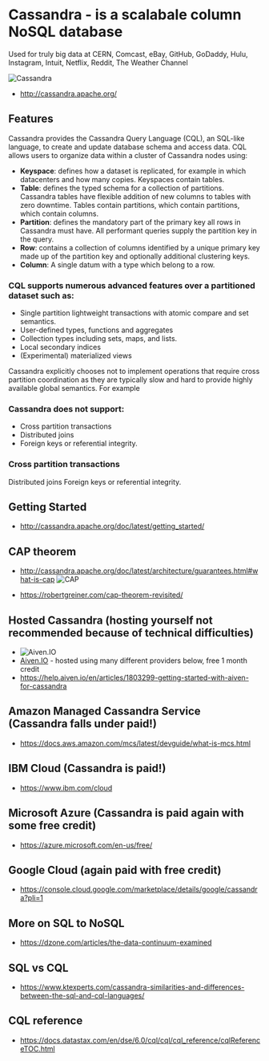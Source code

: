 # Cassandra - is a scalabale column NoSQL database

 Used for truly big data at CERN, Comcast, eBay, GitHub, GoDaddy, Hulu, Instagram, Intuit, Netflix, Reddit, The Weather Channel

![Cassandra](http://cassandra.apache.org/img/cassandra_logo.png)

* http://cassandra.apache.org/

## Features

Cassandra provides the Cassandra Query Language (CQL), an SQL-like language, to create and update database schema and access data. CQL allows users to organize data within a cluster of Cassandra nodes using:

* **Keyspace**: defines how a dataset is replicated, for example in which datacenters and how many copies. Keyspaces contain tables.
* **Table**: defines the typed schema for a collection of partitions. Cassandra tables have flexible addition of new columns to tables with zero downtime. Tables contain partitions, which contain partitions, which contain columns.
* **Partition**: defines the mandatory part of the primary key all rows in Cassandra must have. All performant queries supply the partition key in the query.
* **Row**: contains a collection of columns identified by a unique primary key made up of the partition key and optionally additional clustering keys.
* **Column**: A single datum with a type which belong to a row.

### CQL supports numerous advanced features over a partitioned dataset such as:

* Single partition lightweight transactions with atomic compare and set semantics.
* User-defined types, functions and aggregates
* Collection types including sets, maps, and lists.
* Local secondary indices
* (Experimental) materialized views

Cassandra explicitly chooses not to implement operations that require cross partition coordination as they are typically slow and hard to provide highly available global semantics. For example 

### Cassandra does not support:

* Cross partition transactions
* Distributed joins
* Foreign keys or referential integrity.

### Cross partition transactions
Distributed joins
Foreign keys or referential integrity.

## Getting Started
* http://cassandra.apache.org/doc/latest/getting_started/

## CAP theorem
* http://cassandra.apache.org/doc/latest/architecture/guarantees.html#what-is-cap
![CAP](http://cassandra.apache.org/doc/latest/_images/Figure_1_guarantees.jpg)

* https://robertgreiner.com/cap-theorem-revisited/

## Hosted Cassandra (hosting yourself not recommended because of technical difficulties)
* ![Aiven.IO](https://aiven.io/assets/img/aiven-logo.png)
* [Aiven.IO](https://aiven.io/) - hosted using many different providers below, free 1 month credit
* https://help.aiven.io/en/articles/1803299-getting-started-with-aiven-for-cassandra

## Amazon Managed Cassandra Service (Cassandra falls under paid!)

* https://docs.aws.amazon.com/mcs/latest/devguide/what-is-mcs.html

## IBM Cloud (Cassandra is paid!)
* https://www.ibm.com/cloud

## Microsoft Azure (Cassandra is paid again with some free credit)
* https://azure.microsoft.com/en-us/free/

## Google Cloud (again paid with free credit)
* https://console.cloud.google.com/marketplace/details/google/cassandra?pli=1


## More on SQL to NoSQL 
* https://dzone.com/articles/the-data-continuum-examined

## SQL vs CQL
* https://www.ktexperts.com/cassandra-similarities-and-differences-between-the-sql-and-cql-languages/

## CQL reference
* https://docs.datastax.com/en/dse/6.0/cql/cql/cql_reference/cqlReferenceTOC.html
